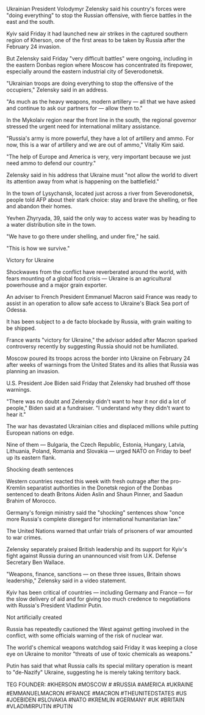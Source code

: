 Ukrainian President Volodymyr Zelensky said his country's forces were "doing everything" to stop the Russian offensive, with fierce battles in the east and the south.

Kyiv said Friday it had launched new air strikes in the captured southern region of Kherson, one of the first areas to be taken by Russia after the February 24 invasion.

But Zelensky said Friday "very difficult battles" were ongoing, including in the eastern Donbas region where Moscow has concentrated its firepower, especially around the eastern industrial city of Severodonetsk.

"Ukrainian troops are doing everything to stop the offensive of the occupiers," Zelensky said in an address.

"As much as the heavy weapons, modern artillery — all that we have asked and continue to ask our partners for — allow them to."

In the Mykolaiv region near the front line in the south, the regional governor stressed the urgent need for international military assistance.

"Russia's army is more powerful, they have a lot of artillery and ammo. For now, this is a war of artillery and we are out of ammo," Vitaliy Kim said.

"The help of Europe and America is very, very important because we just need ammo to defend our country."

Zelensky said in his address that Ukraine must "not allow the world to divert its attention away from what is happening on the battlefield."

In the town of Lysychansk, located just across a river from Severodonetsk, people told AFP about their stark choice: stay and brave the shelling, or flee and abandon their homes. 

Yevhen Zhyryada, 39, said the only way to access water was by heading to a water distribution site in the town.

"We have to go there under shelling, and under fire," he said.

"This is how we survive."

Victory for Ukraine

Shockwaves from the conflict have reverberated around the world, with fears mounting of a global food crisis — Ukraine is an agricultural powerhouse and a major grain exporter.

An adviser to French President Emmanuel Macron said France was ready to assist in an operation to allow safe access to Ukraine's Black Sea port of Odessa.

It has been subject to a de facto blockade by Russia, with grain waiting to be shipped.

France wants "victory for Ukraine," the advisor added after Macron sparked controversy recently by suggesting Russia should not be humiliated.

Moscow poured its troops across the border into Ukraine on February 24 after weeks of warnings from the United States and its allies that Russia was planning an invasion.

U.S. President Joe Biden said Friday that Zelensky had brushed off those warnings.

"There was no doubt and Zelensky didn't want to hear it nor did a lot of people," Biden said at a fundraiser. "I understand why they didn't want to hear it."

The war has devastated Ukrainian cities and displaced millions while putting European nations on edge.

Nine of them — Bulgaria, the Czech Republic, Estonia, Hungary, Latvia, Lithuania, Poland, Romania and Slovakia — urged NATO on Friday to beef up its eastern flank.

Shocking death sentences 

Western countries reacted this week with fresh outrage after the pro-Kremlin separatist authorities in the Donetsk region of the Donbas sentenced to death Britons Aiden Aslin and Shaun Pinner, and Saadun Brahim of Morocco.

Germany's foreign ministry said the "shocking" sentences show "once more Russia's complete disregard for international humanitarian law."

The United Nations warned that unfair trials of prisoners of war amounted to war crimes.

Zelensky separately praised British leadership and its support for Kyiv's fight against Russia during an unannounced visit from U.K. Defense Secretary Ben Wallace.

"Weapons, finance, sanctions — on these three issues, Britain shows leadership," Zelensky said in a video statement.

Kyiv has been critical of countries — including Germany and France — for the slow delivery of aid and for giving too much credence to negotiations with Russia's President Vladimir Putin.

Not artificially created

Russia has repeatedly cautioned the West against getting involved in the conflict, with some officials warning of the risk of nuclear war.

The world's chemical weapons watchdog said Friday it was keeping a close eye on Ukraine to monitor "threats of use of toxic chemicals as weapons."

Putin has said that what Russia calls its special military operation is meant to "de-Nazify" Ukraine, suggesting he is merely taking territory back.















TEG FOUNDER:
#KHERSON
#MOSCOW
#
#RUSSIA
#AMERICA
#UKRAINE
#EMMANUELMACRON
#FRANCE
#MACRON
#THEUNITEDSTATES
#US
#JOEBIDEN
#SLOVAKIA
#NATO
#KREMLIN
#GERMANY
#UK
#BRITAIN
#VLADIMIRPUTIN
#PUTIN